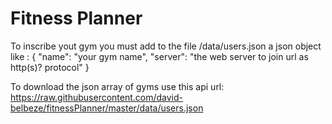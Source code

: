 # Fitness Planner

To inscribe yout gym you must add to the file /data/users.json a json object like :
{
    "name": "your gym name",
    "server": "the web server to join url as http(s)? protocol"
}

To download the json array of gyms use this api url: https://raw.githubusercontent.com/david-belbeze/fitnessPlanner/master/data/users.json
